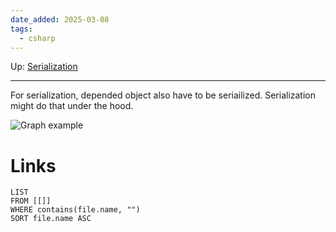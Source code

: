 ```yaml
---
date_added: 2025-03-08
tags:
  - csharp
---
```

Up: [Serialization](Data/Serialization.md)
___
For serialization, depended object also have to be seriailized. Serialization might do that under the hood.

![Graph example](Pasted%20image%2020250308122037.png)
# Links
```dataview
LIST
FROM [[]]
WHERE contains(file.name, "")
SORT file.name ASC
```
